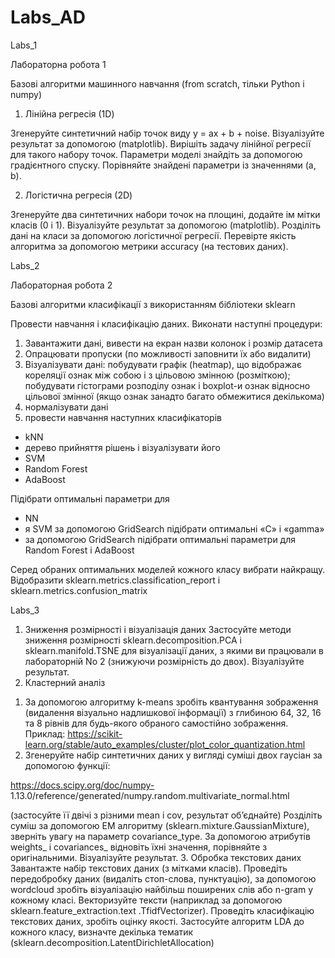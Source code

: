 # Labs_AD
Labs_1

Лабораторна робота 1

Базові алгоритми машинного навчання (from scratch, тільки Python і numpy)

1. Лінійна регресія (1D)

Згенеруйте синтетичний набір точок виду y = ax + b + noise. Візуалізуйте результат за
допомогою (matplotlib). Вирішіть задачу лінійної регресії для такого набору точок.
Параметри моделі знайдіть за допомогою градієнтного спуску. Порівняйте знайдені
параметри із значеннями (a, b).

2. Логістична регресія (2D)

Згенеруйте два синтетичних набори точок на площині, додайте ім мітки класів (0 і 1).
Візуалізуйте результат за допомогою (matplotlib). Розділіть дані на класи за допомогою
логістичної регресії. Перевірте якість алгоритма за допомогою метрики accuracy (на
тестових даних).


Labs_2

Лабораторная робота 2

Базові алгоритми класифікації з використанням бібліотеки sklearn

Провести навчання і класифікацію даних. Виконати наступні процедури:
1) Завантажити дані, вивести на екран назви колонок і розмір датасета
2) Опрацювати пропуски (по можливості заповнити їх або видалити)
3) Візуалізувати дані: побудувати графік (heatmap), що відображає кореляції
ознак між собою і з цільовою змінною (розміткою); побудувати гістограми
розподілу ознак і boxplot-и ознак відносно цільової змінної (якщо ознак занадто багато
обмежитися декількома)
4) нормалізувати дані
5) провести навчання наступних класифікаторів
- kNN
- дерево прийняття рішень і візуалізувати його
- SVM
- Random Forest
- AdaBoost

Підібрати оптимальні параметри для
- NN
- я SVM за допомогою GridSearch підібрати оптимальні «C» і «gamma»
- за допомогою GridSearch підібрати оптимальні параметри для Random Forest і AdaBoost

Серед обраних оптимальних моделей кожного класу вибрати найкращу. Відобразити
sklearn.metrics.classification_report і sklearn.metrics.confusion_matrix

Labs_3
1. Зниження розмірності і візуалізація даних
Застосуйте методи зниження розмірності sklearn.decomposition.PCA і
sklearn.manifold.TSNE для візуалізації даних, з якими ви працювали в лабораторній No 2
(знижуючи розмірність до двох). Візуалізуйте результат.
2. Кластерний аналіз
1) За допомогою алгоритму k-means зробіть квантування зображення (видалення
візуально надлишкової інформації) з глибиною 64, 32, 16 та 8 рівнів для будь-якого
обраного самостійно зображення.
Приклад: https://scikit-learn.org/stable/auto_examples/cluster/plot_color_quantization.html
2) Згенеруйте набір синтетичних даних у вигляді суміші двох гаусіан за допомогою функції:

https://docs.scipy.org/doc/numpy-
1.13.0/reference/generated/numpy.random.multivariate_normal.html

(застосуйте її двічі з різними mean і cov, результат об’єднайте)
Розділіть суміш за допомогою EM алгоритму (sklearn.mixture.GaussianMixture), зверніть
увагу на параметр covariance_type. За допомогою атрибутів weights_ і covariances_
відновіть їхні значення, порівняйте з оригінальними. Візуалізуйте результат.
3. Обробка текстових даних
Завантажте набір текстових даних (з мітками класів). Проведіть передобробку даних
(видаліть стоп-слова, пунктуацію), за допомогою wordcloud зробіть візуалізацію найбільш
поширених слів або n-gram у кожному класі. Векторизуйте тексти (наприклад за
допомогою sklearn.feature_extraction.text .TfidfVectorizer). Проведіть класифікацію
текстових даних, зробіть оцінку якості. Застосуйте алгоритм LDA до кожного класу,
визначте декілька тематик (sklearn.decomposition.LatentDirichletAllocation)

